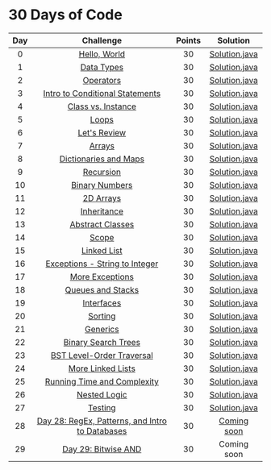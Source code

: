 # 30 Days of Code

| Day |                                                Challenge                                                | Points |                                                                                Solution                                                                                |
|:---:|:-------------------------------------------------------------------------------------------------------:|:------:|:----------------------------------------------------------------------------------------------------------------------------------------------------------------------:|
|  0  | [Hello, World](https://www.hackerrank.com/challenges/30-hello-world)                                    |   30   |            [Solution.java](https://github.com/uurkrtl/HackerRank_solutions/blob/master/30%20Days%20of%20Code/Day%2000%20-%20Hello%2C%20World/Solution.java)            |
|  1  | [Data Types](https://www.hackerrank.com/challenges/30-data-types)                                       |   30   |              [Solution.java](https://github.com/uurkrtl/HackerRank_solutions/blob/master/30%20Days%20of%20Code/Day%2001%20-%20Data%20Types/Solution.java)              |
|  2  | [Operators](https://www.hackerrank.com/challenges/30-operators)                                         |   30   |               [Solution.java](https://github.com/uurkrtl/HackerRank_solutions/blob/master/30%20Days%20of%20Code/Day%2002%20-%20Operators/Solution.java)                |
|  3  | [Intro to Conditional Statements](https://www.hackerrank.com/challenges/30-conditional-statements)      |   30   | [Solution.java](https://github.com/uurkrtl/HackerRank_solutions/blob/master/30%20Days%20of%20Code/Day%2003%20-%20Intro%20to%20Conditional%20Statements/Solution.java)  |
|  4  | [Class vs. Instance](https://www.hackerrank.com/challenges/30-class-vs-instance)                        |   30   |         [Solution.java](https://github.com/uurkrtl/HackerRank_solutions/blob/master/30%20Days%20of%20Code/Day%2004%20-%20Class%20vs.%20Instance/Solution.java)         |
|  5  | [Loops](https://www.hackerrank.com/challenges/30-loops)                                                 |   30   |                 [Solution.java](https://github.com/uurkrtl/HackerRank_solutions/blob/master/30%20Days%20of%20Code/Day%2005%20-%20Loops/Solution.java)                  |
|  6  | [Let's Review](https://www.hackerrank.com/challenges/30-review-loop)                                    |   30   |             [Solution.java](https://github.com/uurkrtl/HackerRank_solutions/blob/master/30%20Days%20of%20Code/Day%2006%20-%20Let's%20Review/Solution.java)             |
|  7  | [Arrays](https://www.hackerrank.com/challenges/30-arrays)                                               |   30   |                 [Solution.java](https://github.com/uurkrtl/HackerRank_solutions/blob/master/30%20Days%20of%20Code/Day%2007%20-%20Arrays/Solution.java)                 |
|  8  | [Dictionaries and Maps](https://www.hackerrank.com/challenges/30-dictionaries-and-maps)                 |   30   |       [Solution.java](https://github.com/uurkrtl/HackerRank_solutions/blob/master/30%20Days%20of%20Code/Day%2008%20-%20Dictionaries%20and%20Maps/Solution.java)        |
|  9  | [Recursion](https://www.hackerrank.com/challenges/30-recursion)                                         |   30   |             [Solution.java](https://github.com/uurkrtl/HackerRank_solutions/blob/master/30%20Days%20of%20Code/Day%2009%20-%20Recursion%203/Solution.java)              |
| 10  | [Binary Numbers](https://www.hackerrank.com/challenges/30-binary-numbers)                               |   30   |            [Solution.java](https://github.com/uurkrtl/HackerRank_solutions/blob/master/30%20Days%20of%20Code/Day%2010%20-%20Binary%20Numbers/Solution.java)            |
| 11  | [2D Arrays](https://www.hackerrank.com/challenges/30-2d-arrays)                                         |   30   |              [Solution.java](https://github.com/uurkrtl/HackerRank_solutions/blob/master/30%20Days%20of%20Code/Day%2011%20-%202D%20Arrays/Solution.java)               |
| 12  | [Inheritance](https://www.hackerrank.com/challenges/30-inheritance)                                     |   30   |              [Solution.java](https://github.com/uurkrtl/HackerRank_solutions/blob/master/30%20Days%20of%20Code/Day%2012%20-%20Inheritance/Solution.java)               |
| 13  | [Abstract Classes](https://www.hackerrank.com/challenges/30-abstract-classes)                           |   30   |           [Solution.java](https://github.com/uurkrtl/HackerRank_solutions/blob/master/30%20Days%20of%20Code/Day%2013%20-%20Abstract%20Classes/Solution.java)           |
| 14  | [Scope](https://www.hackerrank.com/challenges/30-scope)                                                 |   30   |                 [Solution.java](https://github.com/uurkrtl/HackerRank_solutions/blob/master/30%20Days%20of%20Code/Day%2014%20-%20Scope/Solution.java)                  |
| 15  | [Linked List](https://www.hackerrank.com/challenges/30-linked-list)                                     |   30   |             [Solution.java](https://github.com/uurkrtl/HackerRank_solutions/blob/master/30%20Days%20of%20Code/Day%2015%20-%20Linked%20List/Solution.java)              |
| 16  | [Exceptions - String to Integer](https://www.hackerrank.com/challenges/30-exceptions-string-to-integer) |   30   | [Solution.java](https://github.com/uurkrtl/HackerRank_solutions/blob/master/30%20Days%20of%20Code/Day%2016%20-%20Exceptions%20-%20String%20to%20Integer/Solution.java) |
| 17  | [More Exceptions](https://www.hackerrank.com/challenges/30-more-exceptions)                             |   30   |           [Solution.java](https://github.com/uurkrtl/HackerRank_solutions/blob/master/30%20Days%20of%20Code/Day%2017%20-%20More%20Exceptions/Solution.java)            |
| 18  | [Queues and Stacks](https://www.hackerrank.com/challenges/30-queues-stacks)                             |   30   |         [Solution.java](https://github.com/uurkrtl/HackerRank_solutions/blob/master/30%20Days%20of%20Code/Day%2018%20-%20Queues%20and%20Stacks/Solution.java)          |
| 19  | [Interfaces](https://www.hackerrank.com/challenges/30-interfaces)                                       |   30   |               [Solution.java](https://github.com/uurkrtl/HackerRank_solutions/blob/master/30%20Days%20of%20Code/Day%2019%20-%20Interfaces/Solution.java)               |
| 20  | [Sorting](https://www.hackerrank.com/challenges/30-sorting)                                             |   30   |                [Solution.java](https://github.com/uurkrtl/HackerRank_solutions/blob/master/30%20Days%20of%20Code/Day%2020%20-%20Sorting/Solution.java)                 |
| 21  | [Generics](https://www.hackerrank.com/challenges/30-generics)                                           |   30   |                [Solution.java](https://github.com/uurkrtl/HackerRank_solutions/blob/master/30%20Days%20of%20Code/Day%2021%20-%20Generics/Solution.java)                |
| 22  | [Binary Search Trees](https://www.hackerrank.com/challenges/30-binary-search-trees)                     |   30   |        [Solution.java](https://github.com/uurkrtl/HackerRank_solutions/blob/master/30%20Days%20of%20Code/Day%2022%20-%20Binary%20Search%20Trees/Solution.java)         |
| 23  | [BST Level-Order Traversal](https://www.hackerrank.com/challenges/30-binary-trees)                      |   30   |      [Solution.java](https://github.com/uurkrtl/HackerRank_solutions/blob/master/30%20Days%20of%20Code/Day%2023%20-%20BST%20Level-Order%20Traversa/Solution.java)      |
| 24  | [More Linked Lists](https://www.hackerrank.com/challenges/30-linked-list-deletion)                      |   30   |         [Solution.java](https://github.com/uurkrtl/HackerRank_solutions/blob/master/30%20Days%20of%20Code/Day%2024%20-%20More%20Linked%20Lists/Solution.java)          |
| 25  | [Running Time and Complexity](https://www.hackerrank.com/challenges/30-running-time-and-complexity)     |   30   |   [Solution.java](https://github.com/uurkrtl/HackerRank_solutions/blob/master/30%20Days%20of%20Code/Day%2025%20-%20Running%20Time%20and%20Complexity/Solution.java)    |
| 26  | [Nested Logic](https://www.hackerrank.com/challenges/30-nested-logic)                                   |   30   |             [Solution.java](https://github.com/uurkrtl/HackerRank_solutions/blob/master/30%20Days%20of%20Code/Day%2026%20-%20Nested%20Logic/Solution.java)             |
| 27  | [Testing](https://www.hackerrank.com/challenges/30-testing)                                             |   30   |                                                                             [Solution.java](https://github.com/uurkrtl/HackerRank_solutions/blob/master/30%20Days%20of%20Code/Day%2027%20-%20Testing/Solution.java)                                                                              |
| 28  | [Day 28: RegEx, Patterns, and Intro to Databases](https://www.hackerrank.com/challenges/30-regex-patterns/problem)                                             |   30   |                                                                              [Coming soon](https://github.com/uurkrtl/HackerRank_solutions/blob/master/30%20Days%20of%20Code/Day%2028%20-%20RegEx%2C%20Patterns%2C%20and%20Intro%20to%20Databases/Solution.java)                                                                               |
| 29  | [Day 29: Bitwise AND](https://www.hackerrank.com/challenges/30-bitwise-and/problem)                                             |   30   |                                                                              Coming soon                                                                               |
